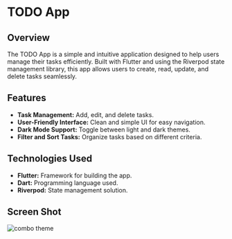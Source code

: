 # TODO App

## Overview
The TODO App is a simple and intuitive application designed to help users manage their tasks efficiently. Built with Flutter and using the Riverpod state management library, this app allows users to create, read, update, and delete tasks seamlessly.

## Features
- **Task Management:** Add, edit, and delete tasks.
- **User-Friendly Interface:** Clean and simple UI for easy navigation.
- **Dark Mode Support:** Toggle between light and dark themes.
- **Filter and Sort Tasks:** Organize tasks based on different criteria.

## Technologies Used
- **Flutter:** Framework for building the app.
- **Dart:** Programming language used.
- **Riverpod:** State management solution.

## Screen Shot

![combo theme](https://github.com/user-attachments/assets/d0e07919-f062-45d7-8287-2d1ef4fb77cf)

